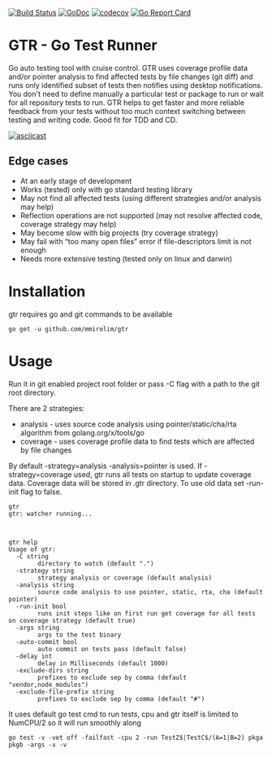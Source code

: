 [![Build Status](https://travis-ci.org/mmirolim/gtr.svg)](https://travis-ci.org/mmirolim/gtr)
[![GoDoc](https://godoc.org/github.com/mmirolim/gtr?status.svg)](http://godoc.org/github.com/mmirolim/gtr)
[![codecov](https://codecov.io/gh/mmirolim/gtr/branch/master/graph/badge.svg)](https://codecov.io/gh/mmirolim/gtr)
[![Go Report Card](https://goreportcard.com/badge/github.com/mmirolim/gtr)](https://goreportcard.com/badge/github.com/mmirolim/gtr)

# GTR - Go Test Runner

Go auto testing tool with cruise control. GTR uses coverage profile data and/or pointer analysis to find affected tests by file changes (git diff) and runs only identified subset of tests then notifies using desktop notifications. You don't need to define manually a particular test or package to run or wait for all repository tests to run. GTR helps to get faster and more reliable feedback from your tests without too much context switching between testing and writing code. Good fit for TDD and CD.

[![asciicast](https://asciinema.org/a/NWCyhilRr7bdbrnVd0b9CVaKv.svg)](https://asciinema.org/a/NWCyhilRr7bdbrnVd0b9CVaKv?t=10)

## Edge cases

- At an early stage of development
- Works (tested) only with go standard testing library
- May not find all affected tests (using different strategies and/or analysis may help)
- Reflection operations are not supported (may not resolve affected code, coverage strategy may help)
- May become slow with big projects (try coverage strategy)
- May fail with “too many open files” error if file-descriptors limit is not enough
- Needs more extensive testing (tested only on linux and darwin)

# Installation
	
 gtr requires go and git commands to be available
	
	go get -u github.com/mmirolim/gtr

	
# Usage
	
 Run it in git enabled project root folder or pass -C flag with a path to the git root directory.
 
 There are 2 strategies:
 
- analysis - uses source code analysis using pointer/static/cha/rta algorithm from golang.org/x/tools/go
- coverage - uses coverage profile data to find tests which are affected by file changes
    
 By default -strategy=analysis -analysis=pointer is used.
 If -strategy=coverage used, gtr runs all tests on startup to update coverage data. Coverage data will be stored in .gtr directory. To use old data set -run-init flag to false. 
 
	gtr
	gtr: watcher running...
	
 
 
	gtr help
	Usage of gtr:
	  -C string
			directory to watch (default ".")
	  -strategy string
			strategy analysis or coverage (default analysis)
	  -analysis string
			source code analysis to use pointer, static, rta, cha (default pointer)
	  -run-init bool
			runs init steps like on first run get coverage for all tests on coverage strategy (default true)
	  -args string
			args to the test binary
	  -auto-commit bool
			auto commit on tests pass (default false)
	  -delay int
			delay in Milliseconds (default 1000)
	  -exclude-dirs string
			prefixes to exclude sep by comma (default "vendor,node_modules")
	  -exclude-file-prefix string
			prefixes to exclude sep by comma (default "#")
			
 It uses default go test cmd to run tests, cpu and gtr itself is limited to NumCPU/2 so it will run smoothly along

	go test -v -vet off -failfast -cpu 2 -run TestZ$|TestC$/(A=1|B=2) pkga pkgb -args -x -v


 
